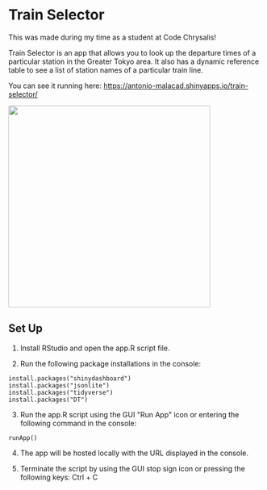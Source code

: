 # Train Selector

This was made during my time as a student at Code Chrysalis!

Train Selector is an app that allows you to look up the departure times of a particular station in the Greater Tokyo area. It also has a dynamic reference table to see a list of station names of a particular train line.

You can see it running here: https://antonio-malacad.shinyapps.io/train-selector/

<img src="https://user-images.githubusercontent.com/54801345/75429734-9b5c4e00-598d-11ea-930d-848c67f1829a.png" width="400px">

## Set Up

1. Install RStudio and open the app.R script file.

2. Run the following package installations in the console:

```
install.packages("shinydashboard")
install.packages("jsonlite")
install.packages("tidyverse")
install.packages("DT")
```

3. Run the app.R script using the GUI "Run App" icon or entering the following command in the console:

```
runApp()
```

4. The app will be hosted locally with the URL displayed in the console.

5. Terminate the script by using the GUI stop sign icon or pressing the following keys: Ctrl + C
